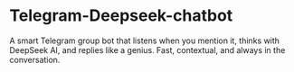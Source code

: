 # Telegram-Deepseek-chatbot
A smart Telegram group bot that listens when you mention it, thinks with DeepSeek AI, and replies like a genius. Fast, contextual, and always in the conversation.
